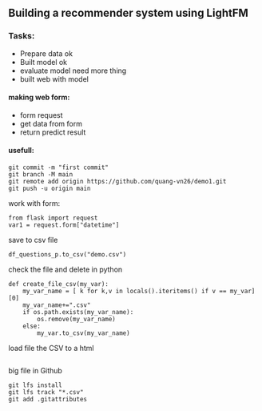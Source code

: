 ## Building a recommender system using LightFM
### Tasks:
- Prepare data ok
- Built model ok
- evaluate model need more thing
- built web with model

#### making web form:
- form request
- get data from form
- return predict result
#### usefull:
```
git commit -m "first commit"
git branch -M main
git remote add origin https://github.com/quang-vn26/demo1.git
git push -u origin main
```

work with form:
```
from flask import request
var1 = request.form["datetime"]
```
save to csv file
```
df_questions_p.to_csv("demo.csv")
```

check the file and delete in python
```
def create_file_csv(my_var):
    my_var_name = [ k for k,v in locals().iteritems() if v == my_var][0]
    my_var_name+=".csv"
    if os.path.exists(my_var_name):
        os.remove(my_var_name)
    else:
        my_var.to_csv(my_var_name) 
```

load file the CSV to a html
```

```

big file in Github

```
git lfs install
git lfs track "*.csv"
git add .gitattributes
```